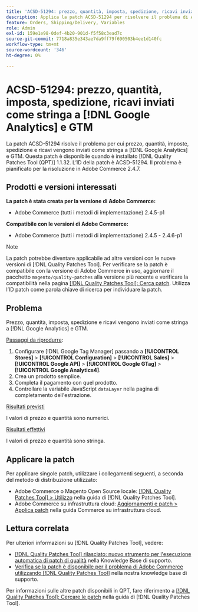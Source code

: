 ```yaml
---
title: 'ACSD-51294: prezzo, quantità, imposta, spedizione, ricavi inviati come stringa a  [!DNL Google Analytics]  e GTM'
description: Applica la patch ACSD-51294 per risolvere il problema di Adobe Commerce in cui prezzo, quantità, imposta, spedizione e ricavi vengono inviati come stringa a  [!DNL Google Analytics]  e GTM.
feature: Orders, Shipping/Delivery, Variables
role: Admin
exl-id: 159e1e98-0def-4b20-901d-f5f58c3ead7c
source-git-commit: 7718a835e343ae7da9ff79f690503b4ee1d140fc
workflow-type: tm+mt
source-wordcount: '346'
ht-degree: 0%

---
```


# ACSD-51294: prezzo, quantità, imposta, spedizione, ricavi inviati come stringa a [!DNL Google Analytics] e GTM

La patch ACSD-51294 risolve il problema per cui prezzo, quantità, imposte, spedizione e ricavi vengono inviati come stringa a [!DNL Google Analytics] e GTM. Questa patch è disponibile quando è installato [!DNL Quality Patches Tool (QPT)] 1.1.32. L’ID della patch è ACSD-51294. Il problema è pianificato per la risoluzione in Adobe Commerce 2.4.7.

## Prodotti e versioni interessati

**La patch è stata creata per la versione di Adobe Commerce:**

* Adobe Commerce (tutti i metodi di implementazione) 2.4.5-p1

**Compatibile con le versioni di Adobe Commerce:**

* Adobe Commerce (tutti i metodi di implementazione) 2.4.5 - 2.4.6-p1

>[!NOTE]
>
>La patch potrebbe diventare applicabile ad altre versioni con le nuove versioni di [!DNL Quality Patches Tool]. Per verificare se la patch è compatibile con la versione di Adobe Commerce in uso, aggiornare il pacchetto `magento/quality-patches` alla versione più recente e verificare la compatibilità nella pagina [[!DNL Quality Patches Tool]: Cerca patch](<https://experienceleague.adobe.com/tools/commerce-quality-patches/index.html>). Utilizza l’ID patch come parola chiave di ricerca per individuare la patch.

## Problema

Prezzo, quantità, imposta, spedizione e ricavi vengono inviati come stringa a [!DNL Google Analytics] e GTM.

<u>Passaggi da riprodurre</u>:

1. Configurare [!DNL Google Tag Manager] passando a **[!UICONTROL Stores]** > **[!UICONTROL Configuration]** > **[!UICONTROL Sales]** > **[!UICONTROL Google API]** > **[!UICONTROL Google GTag]** > **[!UICONTROL Google Analytics4]**.
2. Crea un prodotto semplice.
3. Completa il pagamento con quel prodotto.
4. Controllare la variabile JavaScript `dataLayer` nella pagina di completamento dell&#39;estrazione.

<u>Risultati previsti</u>

I valori di prezzo e quantità sono numerici.

<u>Risultati effettivi</u>

I valori di prezzo e quantità sono stringa.

## Applicare la patch

Per applicare singole patch, utilizzare i collegamenti seguenti, a seconda del metodo di distribuzione utilizzato:

* Adobe Commerce o Magento Open Source locale: [[!DNL Quality Patches Tool] > Utilizzo](<https://experienceleague.adobe.com/docs/commerce-operations/tools/quality-patches-tool/usage.html>) nella guida di [!DNL Quality Patches Tool].
* Adobe Commerce su infrastruttura cloud: [Aggiornamenti e patch > Applica patch](https://experienceleague.adobe.com/docs/commerce-cloud-service/user-guide/develop/upgrade/apply-patches.html) nella guida Commerce su infrastruttura cloud.

## Lettura correlata

Per ulteriori informazioni su [!DNL Quality Patches Tool], vedere:

* [[!DNL Quality Patches Tool] rilasciato: nuovo strumento per l&#39;esecuzione automatica di patch di qualità](/help/announcements/adobe-commerce-announcements/magento-quality-patches-released-new-tool-to-self-serve-quality-patches.md) nella Knowledge Base di supporto.
* [Verifica se la patch è disponibile per il problema di Adobe Commerce utilizzando  [!DNL Quality Patches Tool]](/help/support-tools/patches-available-in-qpt-tool/check-patch-for-magento-issue-with-magento-quality-patches.md) nella nostra knowledge base di supporto.

Per informazioni sulle altre patch disponibili in QPT, fare riferimento a [[!DNL Quality Patches Tool]: Cercare le patch](<https://experienceleague.adobe.com/tools/commerce-quality-patches/index.html>) nella guida di [!DNL Quality Patches Tool].
